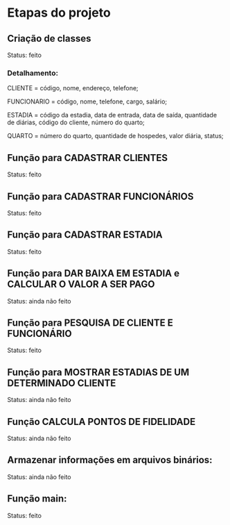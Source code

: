 # Etapas do projeto

## Criação de classes
Status: feito

### Detalhamento: 
CLIENTE = código, nome, endereço, telefone;

FUNCIONARIO = código, nome, telefone, cargo, salário;

ESTADIA = código da estadia, data de entrada, data de saída, quantidade de diárias, código do
cliente, número do quarto;

QUARTO = número do quarto, quantidade de hospedes, valor diária, status;

## Função para CADASTRAR CLIENTES
Status: feito

## Função para CADASTRAR FUNCIONÁRIOS
Status: feito

## Função para CADASTRAR ESTADIA
Status: feito

## Função para DAR BAIXA EM ESTADIA e CALCULAR O VALOR A SER PAGO
Status: ainda não feito

## Função para PESQUISA DE CLIENTE E FUNCIONÁRIO
Status: feito

## Função para MOSTRAR ESTADIAS DE UM DETERMINADO CLIENTE
Status: ainda não feito

## Função CALCULA PONTOS DE FIDELIDADE
Status: ainda não feito

## Armazenar informações em arquivos binários:
Status: ainda não feito

## Função main:
Status: feito
